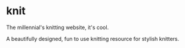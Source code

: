 # knit
The millennial's knitting website, it's cool.

A beautifully designed, fun to use knitting resource for stylish knitters.

